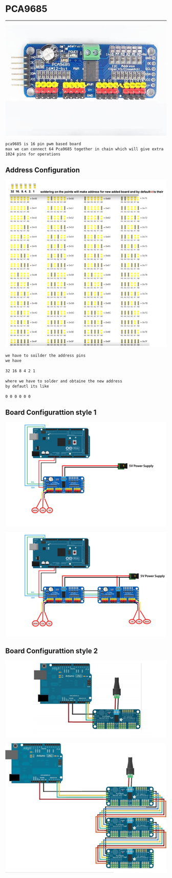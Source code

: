 # PCA9685

----


![img](image/1-pca9685.png)
```
pca9685 is 16 pin pwm based board 
max we can connect 64 Pca9685 together in chain which will give extra 1024 pins for operations
```

## Address Configuration 
![img](image/pca9685-soldering-address-chart.png)
```
we have to soilder the address pins 
we have 

32 16 8 4 2 1 

where we have to solder and obtaine the new address 
by defautl its like 

0 0 0 0 0 0 

```


## Board Configurattion style 1

![img](image/4-signale-board.png)

![img](image/5-multi-board.png)

## Board Configurattion style 2

![img](image/2-single-board.png)

![img](image/3-multi-board.jpg)



